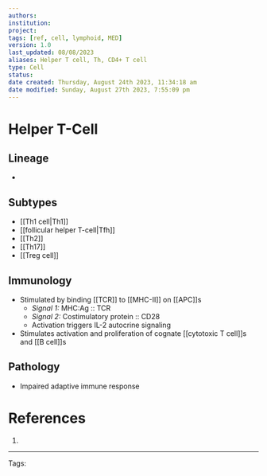 ```yaml
---
authors: 
institution: 
project: 
tags: [ref, cell, lymphoid, MED]
version: 1.0
last_updated: 08/08/2023
aliases: Helper T cell, Th, CD4+ T cell
type: Cell
status: 
date created: Thursday, August 24th 2023, 11:34:18 am
date modified: Sunday, August 27th 2023, 7:55:09 pm
---
```


# Helper T-Cell

## Lineage
- 
## Subtypes
- [[Th1 cell|Th1]]
- [[follicular helper T-cell|Tfh]]
- [[Th2]]
- [[Th17]]
- [[Treg cell]]
## Immunology
- Stimulated by binding [[TCR]] to [[MHC-II]] on [[APC]]s
	- *Signal 1:* MHC:Ag :: TCR
	- *Signal 2:* Costimulatory protein :: CD28
	- Activation triggers IL-2 autocrine signaling
- Stimulates activation and proliferation of cognate [[cytotoxic T cell]]s and [[B cell]]s
## Pathology
- Impaired adaptive immune response 

# References
1. 

---
Tags: